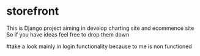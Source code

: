 # storefront
This is Django project aiming in develop charting site and ecommence site
So if you have ideas feel free to drop them down

#take a look mainly in login functionality because to me is non functioned 